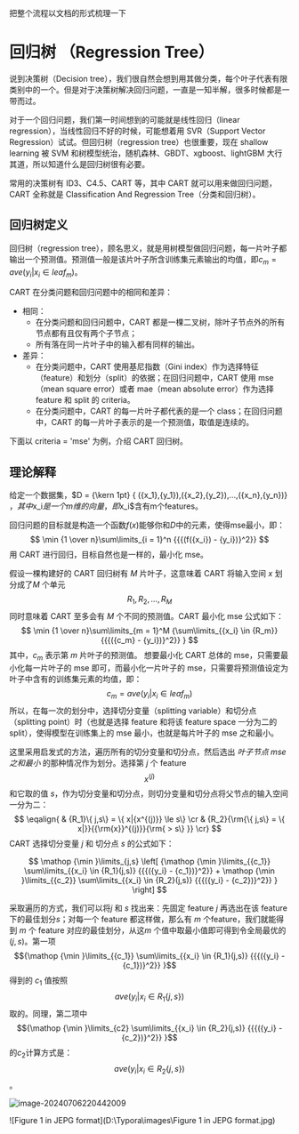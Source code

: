 把整个流程以文档的形式梳理一下



# 回归树 （Regression Tree）

说到决策树（Decision tree），我们很自然会想到用其做分类，每个叶子代表有限类别中的一个。但是对于决策树解决回归问题，一直是一知半解，很多时候都是一带而过。

对于一个回归问题，我们第一时间想到的可能就是线性回归（linear regression），当线性回归不好的时候，可能想着用 SVR（Support Vector Regression）试试。但回归树（regression tree）也很重要，现在 shallow learning 被 SVM 和树模型统治，随机森林、GBDT、xgboost、lightGBM 大行其道，所以知道什么是回归树很有必要。

常用的决策树有 ID3、C4.5、CART 等，其中 CART 就可以用来做回归问题，CART 全称就是 Classification And Regression Tree（分类和回归树）。

## 回归树定义

回归树（regression tree），顾名思义，就是用树模型做回归问题，每一片叶子都输出一个预测值。预测值一般是该片叶子所含训练集元素输出的均值，即${c_m} = ave({y_i}|{x_i} \in lea{f_m})$。

CART 在分类问题和回归问题中的相同和差异：

- 相同：
  - 在分类问题和回归问题中，CART 都是一棵二叉树，除叶子节点外的所有节点都有且仅有两个子节点；
  - 所有落在同一片叶子中的输入都有同样的输出。
- 差异：
  - 在分类问题中，CART 使用基尼指数（Gini index）作为选择特征（feature）和划分（split）的依据；在回归问题中，CART 使用 mse（mean square error）或者 mae（mean absolute error）作为选择 feature 和 split 的 criteria。
  - 在分类问题中，CART 的每一片叶子都代表的是一个 class；在回归问题中，CART 的每一片叶子表示的是一个预测值，取值是连续的。

下面以 criteria = 'mse' 为例，介绍 CART 回归树。

## 理论解释

给定一个数据集，$D = {\kern 1pt} \{ ({x_1},{y_1}),({x_2},{y_2}),...,({x_n},{y_n})\} $，其中$x_i$是一个m维的向量，即$x_i$含有m个features。

回归问题的目标就是构造一个函数$f(x)$能够你和$D$中的元素，使得mse最小，即：
$$
\min {1 \over n}\sum\limits_{i = 1}^n {{{(f({x_i}) - {y_i})}^2}} 
$$
用 CART 进行回归，目标自然也是一样的，最小化 mse。

假设一棵构建好的 CART 回归树有 $M$ 片叶子，这意味着 CART 将输入空间 $x$ 划分成了$M$ 个单元 $${R_1},{R_2},...,{R_M}$$ 同时意味着 CART 至多会有 $M$  个不同的预测值。CART 最小化 mse 公式如下：
$$
\min {1 \over n}\sum\limits_{m = 1}^M {\sum\limits_{{x_i} \in {R_m}} {{{({c_m} - {y_i})}^2}} }
$$
其中，$c_m$ 表示第 $m$ 片叶子的预测值。
想要最小化 CART 总体的 mse，只需要最小化每一片叶子的 mse 即可，而最小化一片叶子的 mse，只需要将预测值设定为叶子中含有的训练集元素的均值，即：
$$
{c_m} = ave({y_i}|{x_i} \in lea{f_m})
$$
所以，在每一次的划分中，选择切分变量（splitting variable）和切分点（splitting point）时（也就是选择 feature 和将该 feature space 一分为二的 split），使得模型在训练集上的 mse 最小，也就是每片叶子的 mse 之和最小。

这里采用启发式的方法，遍历所有的切分变量和切分点，然后选出 *叶子节点 mse 之和最小* 的那种情况作为划分。选择第 $j$ 个 feature $${x^{(j)}}$$ 和它取的值 $s$，作为切分变量和切分点，则切分变量和切分点将父节点的输入空间一分为二：
$$
\eqalign{
  & {R_1}\{ j,s\}  = \{ x|{x^{(j)}} \le s\}   \cr 
  & {R_2}{\rm{\{ j,s\}   =  \{ x|}}{{\rm{x}}^{(j)}}{\rm{ > s\} }} \cr}
$$
CART 选择切分变量 $j$ 和 切分点 $s$ 的公式如下：


$$
\mathop {\min }\limits_{j,s} \left[ {\mathop {\min }\limits_{{c_1}} \sum\limits_{{x_i} \in {R_1}(j,s)} {{{({y_i} - {c_1})}^2}}  + \mathop {\min }\limits_{{c_2}} \sum\limits_{{x_i} \in {R_2}(j,s)} {{{({y_i} - {c_2})}^2}} } \right]
$$


采取遍历的方式，我们可以将$j$ 和 $s$ 找出来：先固定 feature $j$ 再选出在该 feature 下的最佳划分$s$；对每一个 feature 都这样做，那么有 $m$ 个feature，我们就能得到 $m$ 个 feature 对应的最佳划分，从这$m$ 个值中取最小值即可得到令全局最优的 $(j,s)$。第一项 $${\mathop {\min }\limits_{{c_1}} \sum\limits_{{x_i} \in {R_1}(j,s)} {{{({y_i} - {c_1})}^2}} }$$得到的 $c_1$ 值按照 $$ave({y_i}|{x_i} \in {R_1}\{ j,s\} )$$取的。同理，第二项中$${\mathop {\min }\limits_{c2} \sum\limits_{{x_i} \in {R_2}(j,s)} {{{({y_i} - {c_2})}^2}} }$$ 的$c_2$计算方式是：$$ave({y_i}|{x_i} \in {R_2}\{ j,s\} )$$。



![image-20240706220442009](D:\Typora\images\image-20240706220442009.png)

![Figure 1 in JEPG format](D:\Typora\images\Figure 1 in JEPG format.jpg)
